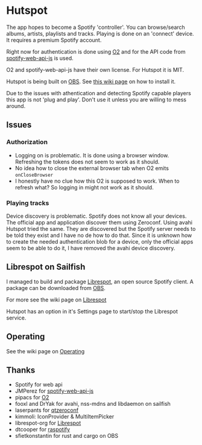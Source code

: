 # Hutspot

The app hopes to become a Spotify 'controller'. You can browse/search albums, artists, playlists and tracks. Playing is done on an 'connect' device. It requires a premium Spotify account.

Right now for authentication is done using [O2](https://github.com/pipacs/o2)
and for the API code from [spotify-web-api-js](https://github.com/JMPerez/spotify-web-api-js) is used.

O2 and spotify-web-api-js have their own license. For Hutspot it is MIT.


Hutspot is being built on [OBS](http://repo.merproject.org/obs/home:/wdehoog:/hutspot/sailfish_latest_armv7hl/). See [this wiki page](https://github.com/wdehoog/hutspot/wiki/Installation) on how to install it.

Due to the issues with athentication and detecting Spotify capable players this app is not 'plug and play'. Don't use it unless you are willing to mess around.

## Issues

### Authorization
  * Logging on is problematic. It is done using a browser window. Refreshing the tokens does not seem to work as it should.
  * No idea how to close the external browser tab when O2 emits ```onCloseBrowser```
  * I honestly have no clue how this O2 is supposed to work. When to refresh what? So logging in might not work as it should.

### Playing tracks
Device discovery is problematic. Spotify does not know all your devices. The official app and application discover them using Zeroconf. Using avahi Hutspot tried the same. They are discovered but the Spotify server needs to be told they exist and I have no de how to do that. Since it is unknown how to create the needed authentication blob for a device, only the official apps seem to be able to do it, I have removed the avahi device discovery.

## Librespot on Sailfish
I managed to build and package [Librespot](https://github.com/librespot-org/), an open source Spotify client. A package can be downloaded from [OBS](https://api.merproject.org/package/binaries/home:wdehoog:librespot/librespot?repository=sailfishos_armv7hl). 

For more see the wiki page on [Librespot](https://github.com/wdehoog/hutspot/wiki/Librespot)

Hutspot has an option in it's Settings page to start/stop the Librespot service.

## Operating
 
See the wiki page on [Operating](https://github.com/wdehoog/hutspot/wiki/Operating)


## Thanks
 * Spotify for web api
 * JMPerez for [spotify-web-api-js](https://github.com/JMPerez/spotify-web-api-js)
 * pipacs for [O2](https://github.com/pipacs/o2)
 * fooxl and DrYak for avahi, nss-mdns and libdaemon on sailfish
 * laserpants for [qtzeroconf](https://github.com/laserpants/qtzeroconf)
 * kimmoli: IconProvider & MultiItemPicker
 * librespot-org for [Librespot](https://github.com/librespot-org/librespot)
 * dtcooper for [raspotify](https://github.com/dtcooper/raspotify)
 * sfietkonstantin for rust and cargo on OBS

